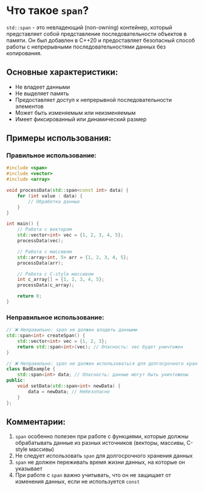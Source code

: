 # Что такое `span`?

`std::span` - это невладеющий (non-owning) контейнер, который представляет собой представление последовательности объектов в памяти. Он был добавлен в C++20 и предоставляет безопасный способ работы с непрерывными последовательностями данных без копирования.

## Основные характеристики:
- Не владеет данными
- Не выделяет память
- Предоставляет доступ к непрерывной последовательности элементов
- Может быть изменяемым или неизменяемым
- Имеет фиксированный или динамический размер

## Примеры использования:

### Правильное использование:
```cpp
#include <span>
#include <vector>
#include <array>

void processData(std::span<const int> data) {
    for (int value : data) {
        // Обработка данных
    }
}

int main() {
    // Работа с вектором
    std::vector<int> vec = {1, 2, 3, 4, 5};
    processData(vec);

    // Работа с массивом
    std::array<int, 5> arr = {1, 2, 3, 4, 5};
    processData(arr);

    // Работа с C-style массивом
    int c_array[] = {1, 2, 3, 4, 5};
    processData(c_array);

    return 0;
}
```

### Неправильное использование:
```cpp
// ❌ Неправильно: span не должен владеть данными
std::span<int> createSpan() {
    std::vector<int> vec = {1, 2, 3};
    return std::span<int>(vec); // Опасность: vec будет уничтожен
}

// ❌ Неправильно: span не должен использоваться для долгосрочного хранения
class BadExample {
    std::span<int> data; // Опасность: данные могут быть уничтожены
public:
    void setData(std::span<int> newData) {
        data = newData; // Небезопасно
    }
};
```

## Комментарии:
1. `span` особенно полезен при работе с функциями, которые должны обрабатывать данные из разных источников (векторы, массивы, C-style массивы)
2. Не следует использовать `span` для долгосрочного хранения данных
3. `span` не должен переживать время жизни данных, на которые он указывает
4. При работе с `span` важно учитывать, что он не защищает от изменения данных, если не используется `const` 